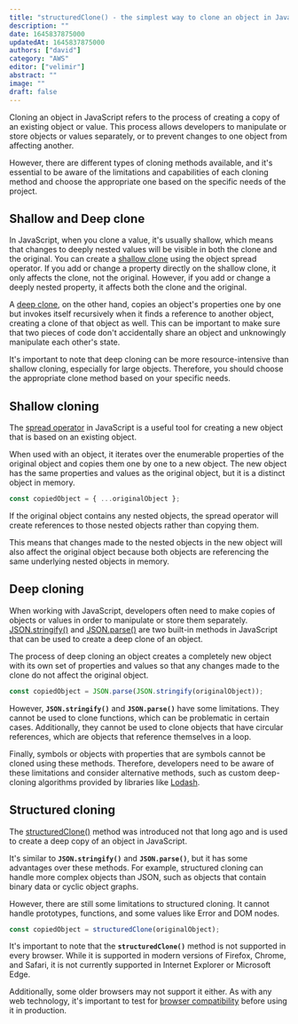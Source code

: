 ```yaml
---
title: "structuredClone() - the simplest way to clone an object in JavaScript"
description: ""
date: 1645837875000
updatedAt: 1645837875000
authors: ["david"]
category: "AWS"
editor: ["velimir"]
abstract: ""
image: ""
draft: false
---
```


Cloning an object in JavaScript refers to the process of creating a copy of an existing object or value. This process allows developers to manipulate or store objects or values separately, or to prevent changes to one object from affecting another.

However, there are different types of cloning methods available, and it's essential to be aware of the limitations and capabilities of each cloning method and choose the appropriate one based on the specific needs of the project.

## Shallow and Deep clone

In JavaScript, when you clone a value, it's usually shallow, which means that changes to deeply nested values will be visible in both the clone and the original. You can create a [shallow clone](https://developer.mozilla.org/en-US/docs/Glossary/Shallow_copy) using the object spread operator. If you add or change a property directly on the shallow clone, it only affects the clone, not the original. However, if you add or change a deeply nested property, it affects both the clone and the original.

A [deep clone](https://developer.mozilla.org/en-US/docs/Glossary/Deep_copy), on the other hand, copies an object's properties one by one but invokes itself recursively when it finds a reference to another object, creating a clone of that object as well. This can be important to make sure that two pieces of code don't accidentally share an object and unknowingly manipulate each other's state.

It's important to note that deep cloning can be more resource-intensive than shallow cloning, especially for large objects. Therefore, you should choose the appropriate clone method based on your specific needs.

## Shallow cloning

The [spread operator](https://developer.mozilla.org/en-US/docs/Web/JavaScript/Reference/Operators/Spread_syntax) in JavaScript is a useful tool for creating a new object that is based on an existing object.

When used with an object, it iterates over the enumerable properties of the original object and copies them one by one to a new object. The new object has the same properties and values as the original object, but it is a distinct object in memory.

```js
const copiedObject = { ...originalObject };
```

If the original object contains any nested objects, the spread operator will create references to those nested objects rather than copying them.

This means that changes made to the nested objects in the new object will also affect the original object because both objects are referencing the same underlying nested objects in memory.

## Deep cloning

When working with JavaScript, developers often need to make copies of objects or values in order to manipulate or store them separately. [JSON.stringify()](https://developer.mozilla.org/en-US/docs/Web/JavaScript/Reference/Global_Objects/JSON/stringify) and [JSON.parse()](https://developer.mozilla.org/en-US/docs/Web/JavaScript/Reference/Global_Objects/JSON/parse) are two built-in methods in JavaScript that can be used to create a deep clone of an object.

The process of deep cloning an object creates a completely new object with its own set of properties and values so that any changes made to the clone do not affect the original object.

```js
const copiedObject = JSON.parse(JSON.stringify(originalObject));
```

However, **`JSON.stringify()`** and **`JSON.parse()`** have some limitations. They cannot be used to clone functions, which can be problematic in certain cases. Additionally, they cannot be used to clone objects that have circular references, which are objects that reference themselves in a loop.

Finally, symbols or objects with properties that are symbols cannot be cloned using these methods. Therefore, developers need to be aware of these limitations and consider alternative methods, such as custom deep-cloning algorithms provided by libraries like [Lodash](https://lodash.com/).

## Structured cloning

The [structuredClone()](https://developer.mozilla.org/en-US/docs/Web/API/structuredClone) method was introduced not that long ago and is used to create a deep copy of an object in JavaScript.

It's similar to **`JSON.stringify()`** and **`JSON.parse()`**, but it has some advantages over these methods. For example, structured cloning can handle more complex objects than JSON, such as objects that contain binary data or cyclic object graphs.

However, there are still some limitations to structured cloning. It cannot handle prototypes, functions, and some values like Error and DOM nodes.

```js
const copiedObject = structuredClone(originalObject);
```
It's important to note that the **`structuredClone()`** method is not supported in every browser. While it is supported in modern versions of Firefox, Chrome, and Safari, it is not currently supported in Internet Explorer or Microsoft Edge.

Additionally, some older browsers may not support it either. As with any web technology, it's important to test for [browser compatibility](https://caniuse.com/mdn-api_structuredclone) before using it in production.
